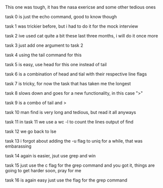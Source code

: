 This one was tough, it has the nasa exericse and some other tedious ones

task 0 is just the echo command, good to know though

task 1 was trickier before, but i had to do it for the mock interview

task 2 ive used cat quite a bit these last three months, i will do it once more

task 3 just add one argument to task 2

task 4 using the tail command for this

task 5 is easy, use head for this one instead of tail

task 6 is a combination of head and tial with their respective line flags

task 7 is tricky, for now the task that has taken me the longest

task 8 slows down and goes for a new functionality, in this case ">"

task 9 is a combo of tail and >

task 10 man find is very long and tedious, but read it all anyways

task 11 in task 11 we use a wc -l to count the lines output of find

task 12 we go back to lse

task 13 i forgot about adding the -u flag to uniq for a while, that was embarassing

task 14 again is easier, jsut use grep and win

task 15 just use the c flag for the grep command and you got it, things are going to get harder soon, pray for me

task 16 is again easy just use the flag for the grep command